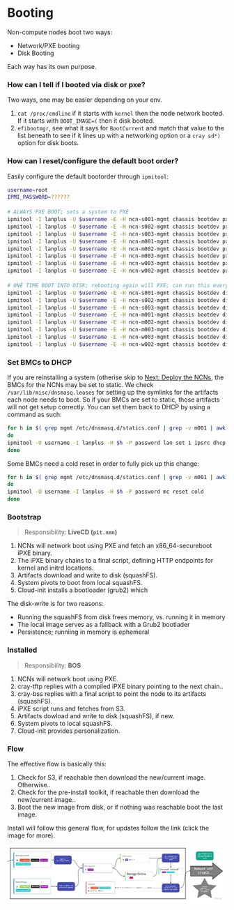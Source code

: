 # Booting

Non-compute nodes boot two ways:
- Network/PXE booting
- Disk Booting

Each way has its own purpose.


### How can I tell if I booted via disk or pxe?

Two ways, one may be easier depending on your env.

1. `cat /proc/cmdline` if it starts with `kernel` then the node network booted. If it starts with `BOOT_IMAGE=(` then it disk booted.
2. `efibootmgr`, see what it says for `BootCurrent` and match that value to the list beneath to see if it lines up with a networking option or a `cray sd*)` option for disk boots.

### How can I reset/configure the default boot order?

Easily configure the default bootorder through `ipmitool`:
```bash                         
username=root
IPMI_PASSWORD=??????

# ALWAYS PXE BOOT; sets a system to PXE
ipmitool -I lanplus -U $username -E -H ncn-s001-mgmt chassis bootdev pxe options=efiboot,persistent
ipmitool -I lanplus -U $username -E -H ncn-s002-mgmt chassis bootdev pxe options=efiboot,persistent
ipmitool -I lanplus -U $username -E -H ncn-s003-mgmt chassis bootdev pxe options=efiboot,persistent
ipmitool -I lanplus -U $username -E -H ncn-m001-mgmt chassis bootdev pxe options=efiboot,persistent
ipmitool -I lanplus -U $username -E -H ncn-m002-mgmt chassis bootdev pxe options=efiboot,persistent
ipmitool -I lanplus -U $username -E -H ncn-m003-mgmt chassis bootdev pxe options=efiboot,persistent
ipmitool -I lanplus -U $username -E -H ncn-w003-mgmt chassis bootdev pxe options=efiboot,persistent
ipmitool -I lanplus -U $username -E -H ncn-w002-mgmt chassis bootdev pxe options=efiboot,persistent

# ONE TIME BOOT INTO DISK; rebooting again will PXE; can run this everytime to reboot to disk for developers.
ipmitool -I lanplus -U $username -E -H ncn-s001-mgmt chassis bootdev disk options=efiboot
ipmitool -I lanplus -U $username -E -H ncn-s002-mgmt chassis bootdev disk options=efiboot
ipmitool -I lanplus -U $username -E -H ncn-s003-mgmt chassis bootdev disk options=efiboot
ipmitool -I lanplus -U $username -E -H ncn-m001-mgmt chassis bootdev disk options=efiboot
ipmitool -I lanplus -U $username -E -H ncn-m002-mgmt chassis bootdev disk options=efiboot
ipmitool -I lanplus -U $username -E -H ncn-m003-mgmt chassis bootdev disk options=efiboot
ipmitool -I lanplus -U $username -E -H ncn-w003-mgmt chassis bootdev disk options=efiboot
ipmitool -I lanplus -U $username -E -H ncn-w002-mgmt chassis bootdev disk options=efiboot
```

### Set BMCs to DHCP

If you are reinstalling a system (otherise skip to [Next: Deploy the NCNs](#next-deploy-the-ncns), the BMCs for the NCNs may be set to static.  We check `/var/lib/misc/dnsmasq.leases` for setting up the symlinks for the artifacts each node needs to boot.  So if your BMCs are set to static, those artifacts will not get setup correctly.  You can set them back to DHCP by using a command as such:

```bash
for h in $( grep mgmt /etc/dnsmasq.d/statics.conf | grep -v m001 | awk -F ',' '{print $2}' )
do
ipmitool -U username -I lanplus -H $h -P password lan set 1 ipsrc dhcp
done
```

Some BMCs need a cold reset in order to fully pick up this change:

```bash
for h in $( grep mgmt /etc/dnsmasq.d/statics.conf | grep -v m001 | awk -F ',' '{print $2}' )
do
ipmitool -U username -I lanplus -H $h -P password mc reset cold
done
```

### Bootstrap

> Responsibility: **LiveCD (`pit.nmn`)**

1. NCNs will network boot using PXE and fetch an x86_64-secureboot iPXE binary.
2. The iPXE binary chains to a final script, defining HTTP endpoints for kernel and initrd locations.
3. Artifacts download and write to disk (squashFS).
4. System pivots to boot from local squashFS.
5. Cloud-init installs a bootloader (grub2) which 

The disk-write is for two reasons:
- Running the squashFS from disk frees memory, vs. running it in memory
- The local image serves as a fallback with a Grub2 bootlader
- Persistence; runniing in memory is ephemeral 

### Installed

> Responsibility: **BOS**

1. NCNs will network boot using PXE.
2. cray-tftp replies with a compiled iPXE binary pointing to the next chain..
3. cray-bss replies with a final script to point the node to its artifacts (squashFS).
4. iPXE script runs and fetches from S3.
5. Artifacts dowload and write to disk (squashFS), if new.
6. System pivots to local squashFS.
7. Cloud-init provides personalization.

### Flow

The effective flow is basically this:
1. Check for S3, if reachable then download the new/current image. Otherwise..
2. Check for the pre-install toolkit, if reachable then download the new/current image..
3. Boot the new image from disk, or if nothing was reachable boot the last image.

Install will follow this general flow, for updates follow the link (click the image for more).

[![Layered Images Diagram](./img/ncn-flow.png)](https://miro.com/app/board/o9J_kmgYTe4=/?moveToWidget=3074457349632214094&cot=12)
